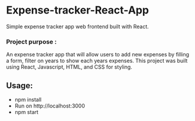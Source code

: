 # Expense-tracker-React-App

Simple expense tracker app web frontend built with React. 


### Project purpose :

An expense tracker app that will allow users to add new expenses by filling a form, filter on years to show each years expenses. This project was built using React, Javascript, HTML, and CSS for styling.


## Usage:

- npm install
- Run on http://localhost:3000
- npm start
